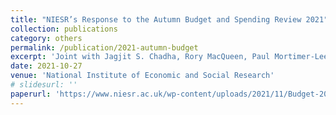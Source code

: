 ```yaml
---
title: "NIESR’s Response to the Autumn Budget and Spending Review 2021"
collection: publications
category: others
permalink: /publication/2021-autumn-budget
excerpt: 'Joint with Jagjit S. Chadha, Rory MacQueen, Paul Mortimer-Lee, Claudine Bowyer-Crane, Arnab Bhattacharjee, Adrian Pabst, Ana Rincon-Aznar, Manuel Tong Koecklin and Andrew Aitken. Funded by NIESR via ESRC Impact Acceleration Account.'
date: 2021-10-27
venue: 'National Institute of Economic and Social Research'
# slidesurl: ''
paperurl: 'https://www.niesr.ac.uk/wp-content/uploads/2021/11/Budget-2021-Reactions-from-NIESR.pdf'
---
```

